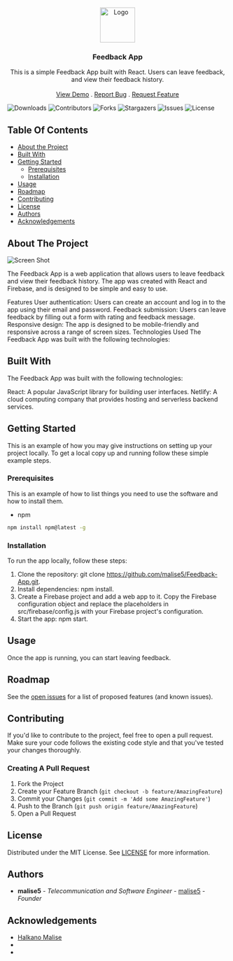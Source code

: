 <br/>
<p align="center">
  <a href="https://github.com/malise5/Feedback-App">
    <img src="images/logo.png" alt="Logo" width="80" height="80">
  </a>

  <h3 align="center">Feedback App</h3>

  <p align="center">
    This is a simple Feedback App built with React. Users can leave feedback, and view their feedback history.
    <br/>
    <br/>
    <a href="https://github.com/malise5/Feedback-App">View Demo</a>
    .
    <a href="https://github.com/malise5/Feedback-App/issues">Report Bug</a>
    .
    <a href="https://github.com/malise5/Feedback-App/issues">Request Feature</a>
  </p>
</p>

![Downloads](https://img.shields.io/github/downloads/malise5/Feedback-App/total) ![Contributors](https://img.shields.io/github/contributors/malise5/Feedback-App?color=dark-green) ![Forks](https://img.shields.io/github/forks/malise5/Feedback-App?style=social) ![Stargazers](https://img.shields.io/github/stars/malise5/Feedback-App?style=social) ![Issues](https://img.shields.io/github/issues/malise5/Feedback-App) ![License](https://img.shields.io/github/license/malise5/Feedback-App)

## Table Of Contents

-   [About the Project](#about-the-project)
-   [Built With](#built-with)
-   [Getting Started](#getting-started)
    -   [Prerequisites](#prerequisites)
    -   [Installation](#installation)
-   [Usage](#usage)
-   [Roadmap](#roadmap)
-   [Contributing](#contributing)
-   [License](#license)
-   [Authors](#authors)
-   [Acknowledgements](#acknowledgements)

## About The Project

![Screen Shot](https://ibb.co/X4tJ1bc)

The Feedback App is a web application that allows users to leave feedback and view their feedback history. The app was created with React and Firebase, and is designed to be simple and easy to use.

Features
User authentication: Users can create an account and log in to the app using their email and password.
Feedback submission: Users can leave feedback by filling out a form with rating and feedback message.
Responsive design: The app is designed to be mobile-friendly and responsive across a range of screen sizes.
Technologies Used
The Feedback App was built with the following technologies:

## Built With

The Feedback App was built with the following technologies:

React: A popular JavaScript library for building user interfaces.
Netlify: A cloud computing company that provides hosting and serverless backend services.

## Getting Started

This is an example of how you may give instructions on setting up your project locally.
To get a local copy up and running follow these simple example steps.

### Prerequisites

This is an example of how to list things you need to use the software and how to install them.

-   npm

```sh
npm install npm@latest -g
```

### Installation

To run the app locally, follow these steps:

1. Clone the repository: git clone https://github.com/malise5/Feedback-App.git.
2. Install dependencies: npm install.
3. Create a Firebase project and add a web app to it. Copy the Firebase configuration object and replace the placeholders in src/firebase/config.js with your Firebase project's configuration.
4. Start the app: npm start.

## Usage

Once the app is running, you can start leaving feedback.

## Roadmap

See the [open issues](https://github.com/malise5/Feedback-App/issues) for a list of proposed features (and known issues).

## Contributing

If you'd like to contribute to the project, feel free to open a pull request. Make sure your code follows the existing code style and that you've tested your changes thoroughly.

### Creating A Pull Request

1. Fork the Project
2. Create your Feature Branch (`git checkout -b feature/AmazingFeature`)
3. Commit your Changes (`git commit -m 'Add some AmazingFeature'`)
4. Push to the Branch (`git push origin feature/AmazingFeature`)
5. Open a Pull Request

## License

Distributed under the MIT License. See [LICENSE](https://github.com/malise5/Feedback-App/blob/main/LICENSE.md) for more information.

## Authors

-   **malise5** - _Telecommunication and Software Engineer_ - [malise5](https://github.com/malise5) - _Founder_

## Acknowledgements

-   [Halkano Malise](https://github.com/malise5)
-   []()
-   []()
